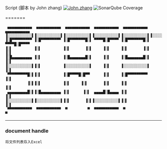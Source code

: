 Script (脚本 by John zhang) 
[![John.zhang](https://img.shields.io/badge/Powered_by-John_Zhang-green.svg?style=flat)](https://github.com/Johnzjy)
![SonarQube Coverage](https://img.shields.io/sonar/http/sonar.petalslink.com/org.ow2.petals%3Apetals-se-ase/coverage.svg?style=plastic)



=======

     ▄▄▄▄▄▄▄▄▄▄▄  ▄▄▄▄▄▄▄▄▄▄▄  ▄▄▄▄▄▄▄▄▄▄▄  ▄▄▄▄▄▄▄▄▄▄▄  ▄▄▄▄▄▄▄▄▄▄▄  ▄▄▄▄▄▄▄▄▄▄▄ 
    ▐░░░░░░░░░░░▌▐░░░░░░░░░░░▌▐░░░░░░░░░░░▌▐░░░░░░░░░░░▌▐░░░░░░░░░░░▌▐░░░░░░░░░░░▌
    ▐░█▀▀▀▀▀▀▀▀▀ ▐░█▀▀▀▀▀▀▀▀▀ ▐░█▀▀▀▀▀▀▀█░▌ ▀▀▀▀█░█▀▀▀▀ ▐░█▀▀▀▀▀▀▀█░▌ ▀▀▀▀█░█▀▀▀▀ 
    ▐░▌          ▐░▌          ▐░▌       ▐░▌     ▐░▌     ▐░▌       ▐░▌     ▐░▌     
    ▐░█▄▄▄▄▄▄▄▄▄ ▐░▌          ▐░█▄▄▄▄▄▄▄█░▌     ▐░▌     ▐░█▄▄▄▄▄▄▄█░▌     ▐░▌     
    ▐░░░░░░░░░░░▌▐░▌          ▐░░░░░░░░░░░▌     ▐░▌     ▐░░░░░░░░░░░▌     ▐░▌     
     ▀▀▀▀▀▀▀▀▀█░▌▐░▌          ▐░█▀▀▀▀█░█▀▀      ▐░▌     ▐░█▀▀▀▀▀▀▀▀▀      ▐░▌     
              ▐░▌▐░▌          ▐░▌     ▐░▌       ▐░▌     ▐░▌               ▐░▌     
     ▄▄▄▄▄▄▄▄▄█░▌▐░█▄▄▄▄▄▄▄▄▄ ▐░▌      ▐░▌  ▄▄▄▄█░█▄▄▄▄ ▐░▌               ▐░▌     
    ▐░░░░░░░░░░░▌▐░░░░░░░░░░░▌▐░▌       ▐░▌▐░░░░░░░░░░░▌▐░▌               ▐░▌     
     ▀▀▀▀▀▀▀▀▀▀▀  ▀▀▀▀▀▀▀▀▀▀▀  ▀         ▀  ▀▀▀▀▀▀▀▀▀▀▀  ▀                 ▀      
                                                                        
*****
### document handle
    将文件列表存入Excel
